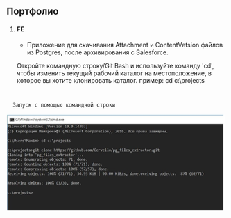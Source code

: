 ## Портфолио 
1. #### FE  
    * Приложение для скачивания Attachment и ContentVetsion файлов из Postgres, после архивирования с Salesforce.  
    
    Откройте командную строку/Git Bash и используйте команду 'cd', чтобы изменить текущий рабочий каталог на местоположение, в которое вы хотите клонировать каталог.
пример: cd c:\projects
#

```
  Запуск с помощью командной строки
```

![Командная строка](images/cmd.jpg)

#
